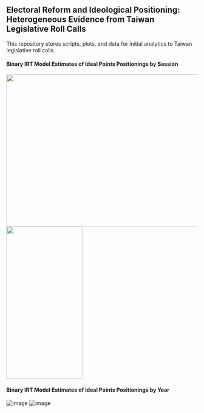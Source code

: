##  Electoral Reform and Ideological Positioning: Heterogeneous Evidence from Taiwan Legislative Roll Calls
This repository stores scripts, plots, and data for initial analytics to Taiwan legislative roll calls. 

#### Binary IRT Model Estimates of Ideal Points Positionings by Session
<img src="https://github.com/yl17124/taiwanRC/blob/master/plot_code_files/figure-gfm/unnamed-chunk-5-1.png" width="600" height="400" />

<img src="https://github.com/yl17124/taiwanRC/blob/master/plot_code_files/figure-gfm/unnamed-chunk-6-1.png" width="200" height="400" />


#### Binary IRT Model Estimates of Ideal Points Positionings by Year
![image](https://github.com/yl17124/taiwanRC/blob/master/plot_code_files/figure-gfm/unnamed-chunk-7-1.png)
![image](https://github.com/yl17124/taiwanRC/blob/master/plot_code_files/figure-gfm/unnamed-chunk-8-1.png)
